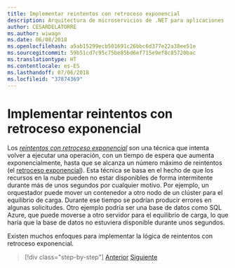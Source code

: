 ```yaml
---
title: Implementar reintentos con retroceso exponencial
description: Arquitectura de microservicios de .NET para aplicaciones .NET en contenedor | Implementar reintentos con retroceso exponencial
author: CESARDELATORRE
ms.author: wiwagn
ms.date: 06/08/2018
ms.openlocfilehash: a5ab15299ecb501691c26bbc6d377e22a38ee51e
ms.sourcegitcommit: 59b51cd7c95c75be85bd6ef715e9ef8c85720bac
ms.translationtype: HT
ms.contentlocale: es-ES
ms.lasthandoff: 07/06/2018
ms.locfileid: "37874369"
---
```

# <a name="implement-retries-with-exponential-backoff"></a>Implementar reintentos con retroceso exponencial

Los [*reintentos con retroceso exponencial*](https://docs.microsoft.com/azure/architecture/patterns/retry) son una técnica que intenta volver a ejecutar una operación, con un tiempo de espera que aumenta exponencialmente, hasta que se alcanza un número máximo de reintentos (el [retroceso exponencial](https://en.wikipedia.org/wiki/Exponential_backoff)). Esta técnica se basa en el hecho de que los recursos en la nube pueden no estar disponibles de forma intermitente durante más de unos segundos por cualquier motivo. Por ejemplo, un orquestador puede mover un contenedor a otro nodo de un clúster para el equilibrio de carga. Durante ese tiempo se podrían producir errores en algunas solicitudes. Otro ejemplo podría ser una base de datos como SQL Azure, que puede moverse a otro servidor para el equilibrio de carga, lo que haría que la base de datos no estuviera disponible durante unos segundos.

Existen muchos enfoques para implementar la lógica de reintentos con retroceso exponencial.


>[!div class="step-by-step"]
[Anterior](partial-failure-strategies.md)
[Siguiente](implement-resilient-entity-framework-core-sql-connections.md)
